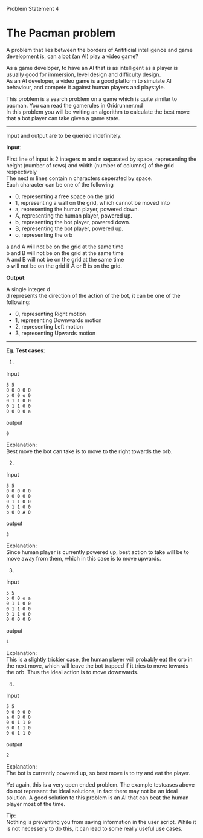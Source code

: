 Problem Statement 4
# The Pacman problem

A problem that lies between the borders of Aritificial intelligence and game development is, can a bot (an AI) play a video game? 

As a game developer, to have an AI that is as intelligent as a player is usually good for immersion, level design and difficulty design. \
As an AI developer, a video game is a good platform to simulate AI behaviour, and compete it against human players and playstyle.

This problem is a search problem on a game which is quite similar to pacman. You can read the gamerules in Gridrunner.md \
In this problem you will be writing an algorithm to calculate the best move that a bot player can take given a game state.

----
Input and output are to be queried indefinitely.

**Input**:

First line of input is 2 integers m and n separated by space, representing the height (number of rows) and width (number of columns) of the grid respectively \
The next m lines contain n characters seperated by space. \
Each character can be one of the following
- 0, representing a free space on the grid
- 1, representing a wall on the grid, which cannot be moved into
- a, representing the human player, powered down.
- A, representing the human player, powered up.
- b, representing the bot player, powered down.
- B, representing the bot player, powered up.
- o, representing the orb

a and A will not be on the grid at the same time \
b and B will not be on the grid at the same time \
A and B will not be on the grid at the same time \
o will not be on the grid if A or B is on the grid.

**Output**:

A single integer d \
d represents the direction of the action of the bot, it can be one of the following:
- 0, representing Right motion
- 1, representing Downwards motion
- 2, representing Left motion
- 3, representing Upwards motion

----

**Eg. Test cases**:

1.

Input
```
5 5
0 0 0 0 0
b 0 0 o 0
0 1 1 0 0
0 1 1 0 0
0 0 0 0 a
```
output
```
0
```
Explanation: \
Best move the bot can take is to move to the right towards the orb.

2.

Input
```
5 5
0 0 0 0 0
0 0 0 0 0
0 1 1 0 0
0 1 1 0 0
b 0 0 A 0
```
output
```
3
```
Explanation: \
Since human player is currently powered up, best action to take will be to move away from them, which in this case is to move upwards.

3.

Input
```
5 5
b 0 0 o a
0 1 1 0 0
0 1 1 0 0
0 1 1 0 0
0 0 0 0 0
```
output
```
1
```
Explanation: \
This is a slightly trickier case, the human player will probably eat the orb in the next move, which will leave the bot trapped if it tries to move towards the orb. Thus the ideal action is to move downwards.

4.

Input
```
5 5
0 0 0 0 0
a 0 B 0 0
0 0 1 1 0
0 0 1 1 0
0 0 1 1 0
```
output
```
2
```
Explanation: \
The bot is currently powered up, so best move is to try and eat the player.


Yet again, this is a very open ended problem. The example testcases above do not represent the ideal solutions, in fact there may not be an ideal solution. A good solution to this problem is an AI that can beat the human player most of the time.

Tip: \
Nothing is preventing you from saving information in the user script. While it is not necessery to do this, it can lead to some really useful use cases.